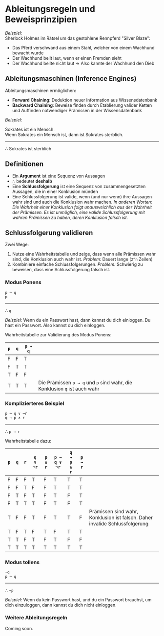 # Ableitungsregeln und Beweisprinzipien

*Beispiel:*  
Sherlock Holmes im Rätsel um das gestohlene Rennpferd "Silver Blaze":
- Das Pferd verschwand aus einem Stahl, welcher von einem Wachhund bewacht wurde
- Der Wachhund bellt laut, wenn er einen Fremden sieht
- Der Wachhund bellte nicht laut
=> Also kannte der Wachhund den Dieb  

## Ableitungsmaschinen (Inference Engines)
Ableitungsmaschinen ermöglichen:
- **Forward Chaining**: Deduktion neuer Information aus Wissensdatenbank 
- **Backward Chaining**: Beweise finden durch Etablierung valider Ketten und Auffinden notwendiger Prämissen in der Wissensdatenbank 

*Beispiel:*  

Sokrates ist ein Mensch.  
Wenn Sokrates ein Mensch ist, dann ist Sokrates sterblich.
____
∴ Sokrates ist sterblich

## Definitionen
- Ein **Argument** ist eine Sequenz von Aussagen 
- ∴ bedeutet **deshalb**
- Eine **Schlussfolgerung** ist eine Sequenz von zusammengesetzten Aussagen, die in einer Konklusion münden
- Eine Schlussfolgerung ist valide, wenn (und nur wenn) ihre Aussagen wahr sind und auch die Konklusion wahr machen. *In anderen Worten: Die Wahrheit einer Konklusion folgt unausweichlich aus der Wahrheit der Prämissen. Es ist unmöglich, eine valide Schlussfolgerung mit wahren Prämissen zu haben, deren Konklusion falsch ist.*

## Schlussfolgerung validieren
Zwei Wege:
1. Nutze eine Wahrheitstabelle und zeige, dass wenn alle Prämissen wahr sind, die Konklusion auch wahr ist. *Problem:* Dauert lange (`2^n` Zeilen)
2. Kombiniere einfache Schlussfolgerungen. *Problem:* Schwierig zu beweisen, dass eine Schlussfolgerung falsch ist.

### Modus Ponens

`p → q`  
`p`
_______
∴ `q`

*Beispiel:* Wenn du ein Passwort hast, dann kannst du dich einloggen. Du hast ein Passwort. Also kannst du dich einloggen.  

Wahrheitstabelle zur Validierung des Modus Ponens:

| `p` | `q` | `p → q` |                                                                           |
| --- | --- | ------- | ------------------------------------------------------------------------- |
| F   | F   | T       |                                                                           |
| F   | T   | T       |                                                                           |
| T   | F   | F       |                                                                           |
| T   | T   | T       | Die Prämissen `p → q` und `p` sind wahr, die Konklusion `q` ist auch wahr |

### Komplizierteres Beispiel

`p → q ∨ ¬r`  
`q → p ∧ r`
____________
∴ `p → r`  

Wahrheitstabelle dazu:

| `p` | `q` | `r` | `q ∨ ¬r` | `p ∧ r` | `p → q ∨ ¬r` | `q → p ∧ r` | `p → r` |                                                                             |
| --- | --- | --- | -------- | ------- | ------------ | ----------- | ------- | --------------------------------------------------------------------------- |
| F   | F   | F   | T        | F       | T            | T           | T       |                                                                             |
| F   | F   | T   | F        | F       | T            | T           | T       |                                                                             |
| F   | T   | F   | T        | F       | T            | F           | T       |                                                                             |
| F   | T   | T   | T        | F       | T            | F           | T       |                                                                             |
| T   | F   | F   | T        | F       | T            | T           | F       | Prämissen sind wahr, Konklusion ist falsch. Daher invalide Schlussfolgerung |
| T   | F   | T   | F        | T       | F            | T           | T       |                                                                             |
| T   | T   | F   | T        | F       | T            | F           | F       |                                                                             |
| T   | T   | T   | T        | T       | T            | T           | T       |                                                                             |

### Modus tollens

`¬q`  
`p → q`
_______
∴ `¬p`

*Beispiel:* Wenn du kein Passwort hast, und du ein Passwort brauchst, um dich einzuloggen, dann kannst du dich nicht einloggen.

### Weitere Ableitungsregeln
Coming soon.